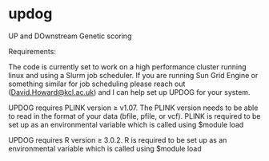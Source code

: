 # updog
UP and DOwnstream Genetic scoring

Requirements:

The code is currently set to work on a high performance cluster running linux and using a Slurm job scheduler. If you are running Sun Grid Engine or something similar for job scheduling please reach out (David.Howard@kcl.ac.uk) and I can help set up UPDOG for your system.

UPDOG requires PLINK version ≥ v1.07. The PLINK version needs to be able to read in the format of your data (bfile, pfile, or vcf). PLINK is required to be set up as an environmental variable which is called using $module load

UPDOG requires R version ≥ 3.0.2. R is required to be set up as an environmental variable which is called using $module load
